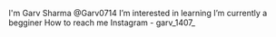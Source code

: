 I'm Garv Sharma @Garv0714
I’m interested in learning
I’m currently a begginer
How to reach me Instagram - garv_1407_

<!---
Garv0714/Garv0714 is a ✨ special ✨ repository because its `README.md` (this file) appears on your GitHub profile.
You can click the Preview link to take a look at your changes.
--->
